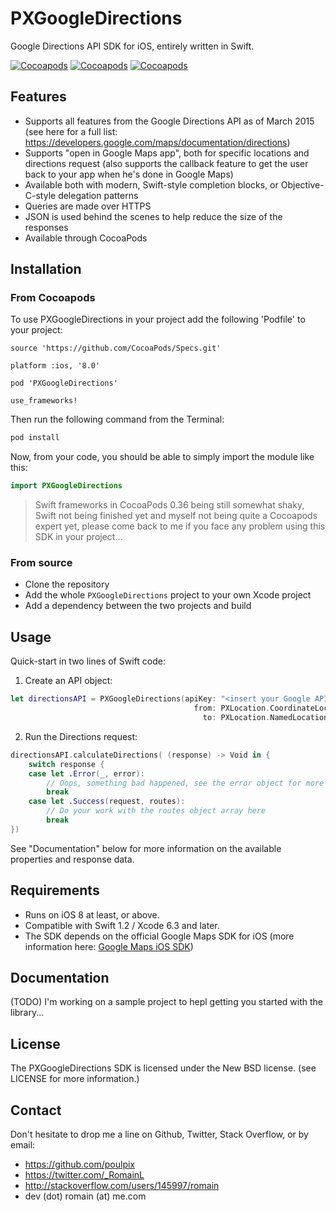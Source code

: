 # PXGoogleDirections
Google Directions API SDK for iOS, entirely written in Swift.

[![Cocoapods](https://img.shields.io/cocoapods/v/PXGoogleDirections.svg)](https://img.shields.io/cocoapods/v/PXGoogleDirections.svg)
[![Cocoapods](https://img.shields.io/cocoapods/p/PXGoogleDirections.svg)](https://img.shields.io/cocoapods/p/PXGoogleDirections.svg)
[![Cocoapods](https://img.shields.io/cocoapods/l/PXGoogleDirections.svg)](https://img.shields.io/cocoapods/l/PXGoogleDirections.svg)

## Features
- Supports all features from the Google Directions API as of March 2015 (see here for a full list: https://developers.google.com/maps/documentation/directions)
- Supports "open in Google Maps app", both for specific locations and directions request (also supports the callback feature to get the user back to your app when he's done in Google Maps)
- Available both with modern, Swift-style completion blocks, or Objective-C-style delegation patterns
- Queries are made over HTTPS
- JSON is used behind the scenes to help reduce the size of the responses
- Available through CocoaPods

## Installation
### From Cocoapods
To use PXGoogleDirections in your project add the following 'Podfile' to your project:

```
source 'https://github.com/CocoaPods/Specs.git'

platform :ios, '8.0'

pod 'PXGoogleDirections'

use_frameworks!
```

Then run the following command from the Terminal:

```bash
pod install
```

Now, from your code, you should be able to simply import the module like this:

```swift
import PXGoogleDirections
```

> Swift frameworks in CocoaPods 0.36 being still somewhat shaky, Swift not being finished yet and myself not being quite a Cocoapods expert yet, please come back to me if you face any problem using this SDK in your project...

### From source
 - Clone the repository
 - Add the whole `PXGoogleDirections` project to your own Xcode project
 - Add a dependency between the two projects and build

## Usage
Quick-start in two lines of Swift code:
1. Create an API object:
```swift
let directionsAPI = PXGoogleDirections(apiKey: "<insert your Google API key here>",
                                         from: PXLocation.CoordinateLocation(CLLocationCoordinate2DMake(37.331690, -122.030762)),
                                           to: PXLocation.NamedLocation("Googleplex", "Mountain View", "United States")
```
2. Run the Directions request:
```swift
directionsAPI.calculateDirections( (response) -> Void in {
    switch response {
    case let .Error(_, error):
        // Oops, something bad happened, see the error object for more information
        break
    case let .Success(request, routes):
        // Do your work with the routes object array here
        break
})
```

See "Documentation" below for more information on the available properties and response data.

## Requirements
 - Runs on iOS 8 at least, or above.
 - Compatible with Swift 1.2 / Xcode 6.3 and later.
 - The SDK depends on the official Google Maps SDK for iOS (more information here: [Google Maps iOS SDK](https://developers.google.com/maps/documentation/ios/))

## Documentation
(TODO)
I'm working on a sample project to hepl getting you started with the library...

## License
The PXGoogleDirections SDK is licensed under the New BSD license. (see LICENSE for more information.)

## Contact
Don't hesitate to drop me a line on Github, Twitter, Stack Overflow, or by email:
 - https://github.com/poulpix
 - https://twitter.com/_RomainL
 - http://stackoverflow.com/users/145997/romain
 - dev (dot) romain (at) me.com
